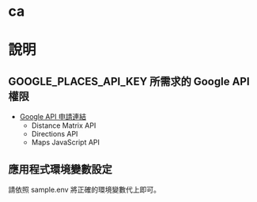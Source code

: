 # ca

# 說明

## GOOGLE_PLACES_API_KEY 所需求的 Google API 權限
- [Google API 申請連結](https://console.developers.google.com/?hl=zh-tw)
  - Distance Matrix API
  - Directions API
  - Maps JavaScript API

## 應用程式環境變數設定
請依照 sample.env 將正確的環境變數代上即可。
